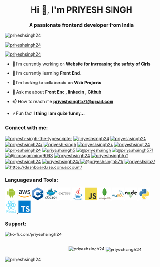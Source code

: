 <h1 align="center">Hi 👋, I'm PRIYESH SINGH</h1>
<h3 align="center">A passionate frontend developer from India</h3>

<p align="left"> <img src="https://komarev.com/ghpvc/?username=priyeshsingh24&label=Profile%20views&color=0e75b6&style=flat" alt="priyeshsingh24" /> </p>

<p align="left"> <a href="https://github.com/ryo-ma/github-profile-trophy"><img src="https://github-profile-trophy.vercel.app/?username=priyeshsingh24" alt="priyeshsingh24" /></a> </p>

<p align="left"> <a href="https://twitter.com/priyeshsingh24" target="blank"><img src="https://img.shields.io/twitter/follow/priyeshsingh24?logo=twitter&style=for-the-badge" alt="priyeshsingh24" /></a> </p>

- 🔭 I’m currently working on **Website for increasing the safety of Girls**

- 🌱 I’m currently learning **Front End.**

- 👯 I’m looking to collaborate on **Web Projects**

- 💬 Ask me about **Front End , linkedin , Github**

- 📫 How to reach me **priyeshsingh571@gmail.com**

- ⚡ Fun fact **I thing I am quite funny...**

<h3 align="left">Connect with me:</h3>
<p align="left">
<a href="https://codepen.io/priyesh-singh-the-typescripter" target="blank"><img align="center" src="https://raw.githubusercontent.com/rahuldkjain/github-profile-readme-generator/master/src/images/icons/Social/codepen.svg" alt="priyesh-singh-the-typescripter" height="30" width="40" /></a>
<a href="https://dev.to/priyeshsingh24" target="blank"><img align="center" src="https://raw.githubusercontent.com/rahuldkjain/github-profile-readme-generator/master/src/images/icons/Social/devto.svg" alt="priyeshsingh24" height="30" width="40" /></a>
<a href="https://twitter.com/priyeshsingh24" target="blank"><img align="center" src="https://raw.githubusercontent.com/rahuldkjain/github-profile-readme-generator/master/src/images/icons/Social/twitter.svg" alt="priyeshsingh24" height="30" width="40" /></a>
<a href="https://linkedin.com/in/priyeshsingh24/" target="blank"><img align="center" src="https://raw.githubusercontent.com/rahuldkjain/github-profile-readme-generator/master/src/images/icons/Social/linked-in-alt.svg" alt="priyeshsingh24/" height="30" width="40" /></a>
<a href="https://stackoverflow.com/users/priyesh-singh" target="blank"><img align="center" src="https://raw.githubusercontent.com/rahuldkjain/github-profile-readme-generator/master/src/images/icons/Social/stack-overflow.svg" alt="priyesh-singh" height="30" width="40" /></a>
<a href="https://codesandbox.com/priyeshsingh24" target="blank"><img align="center" src="https://raw.githubusercontent.com/rahuldkjain/github-profile-readme-generator/master/src/images/icons/Social/codesandbox.svg" alt="priyeshsingh24" height="30" width="40" /></a>
<a href="https://kaggle.com/priyeshsingh24" target="blank"><img align="center" src="https://raw.githubusercontent.com/rahuldkjain/github-profile-readme-generator/master/src/images/icons/Social/kaggle.svg" alt="priyeshsingh24" height="30" width="40" /></a>
<a href="https://dribbble.com/priyeshsingh24" target="blank"><img align="center" src="https://raw.githubusercontent.com/rahuldkjain/github-profile-readme-generator/master/src/images/icons/Social/dribbble.svg" alt="priyeshsingh24" height="30" width="40" /></a>
<a href="https://www.behance.net/priyeshsingh5" target="blank"><img align="center" src="https://raw.githubusercontent.com/rahuldkjain/github-profile-readme-generator/master/src/images/icons/Social/behance.svg" alt="priyeshsingh5" height="30" width="40" /></a>
<a href="https://hashnode.com/@priyeshsingh" target="blank"><img align="center" src="https://raw.githubusercontent.com/rahuldkjain/github-profile-readme-generator/master/src/images/icons/Social/hashnode.svg" alt="@priyeshsingh" height="30" width="40" /></a>
<a href="https://medium.com/@priyeshsingh571" target="blank"><img align="center" src="https://raw.githubusercontent.com/rahuldkjain/github-profile-readme-generator/master/src/images/icons/Social/medium.svg" alt="@priyeshsingh571" height="30" width="40" /></a>
<a href="https://www.youtube.com/c/@pcosgamming9063" target="blank"><img align="center" src="https://raw.githubusercontent.com/rahuldkjain/github-profile-readme-generator/master/src/images/icons/Social/youtube.svg" alt="@pcosgamming9063" height="30" width="40" /></a>
<a href="https://www.codechef.com/users/priyeshsingh24" target="blank"><img align="center" src="https://cdn.jsdelivr.net/npm/simple-icons@3.1.0/icons/codechef.svg" alt="priyeshsingh24" height="30" width="40" /></a>
<a href="https://www.hackerrank.com/priyeshsingh571" target="blank"><img align="center" src="https://raw.githubusercontent.com/rahuldkjain/github-profile-readme-generator/master/src/images/icons/Social/hackerrank.svg" alt="priyeshsingh571" height="30" width="40" /></a>
<a href="https://codeforces.com/profile/priyeshsingh24" target="blank"><img align="center" src="https://raw.githubusercontent.com/rahuldkjain/github-profile-readme-generator/master/src/images/icons/Social/codeforces.svg" alt="priyeshsingh24" height="30" width="40" /></a>
<a href="https://www.leetcode.com/priyeshsingh24/" target="blank"><img align="center" src="https://raw.githubusercontent.com/rahuldkjain/github-profile-readme-generator/master/src/images/icons/Social/leet-code.svg" alt="priyeshsingh24/" height="30" width="40" /></a>
<a href="https://www.hackerearth.com/@priyeshsingh571/" target="blank"><img align="center" src="https://raw.githubusercontent.com/rahuldkjain/github-profile-readme-generator/master/src/images/icons/Social/hackerearth.svg" alt="@priyeshsingh571/" height="30" width="40" /></a>
<a href="https://auth.geeksforgeeks.org/user/priyeshsjibz/" target="blank"><img align="center" src="https://raw.githubusercontent.com/rahuldkjain/github-profile-readme-generator/master/src/images/icons/Social/geeks-for-geeks.svg" alt="priyeshsjibz/" height="30" width="40" /></a>
<a href="/https://dashboard.rss.com/account/" target="blank"><img align="center" src="https://raw.githubusercontent.com/rahuldkjain/github-profile-readme-generator/master/src/images/icons/Social/rss.svg" alt="https://dashboard.rss.com/account/" height="30" width="40" /></a>
</p>

<h3 align="left">Languages and Tools:</h3>
<p align="left"> <a href="https://developer.android.com" target="_blank" rel="noreferrer"> <img src="https://raw.githubusercontent.com/devicons/devicon/master/icons/android/android-original-wordmark.svg" alt="android" width="40" height="40"/> </a> <a href="https://aws.amazon.com" target="_blank" rel="noreferrer"> <img src="https://raw.githubusercontent.com/devicons/devicon/master/icons/amazonwebservices/amazonwebservices-original-wordmark.svg" alt="aws" width="40" height="40"/> </a> <a href="https://www.w3schools.com/cpp/" target="_blank" rel="noreferrer"> <img src="https://raw.githubusercontent.com/devicons/devicon/master/icons/cplusplus/cplusplus-original.svg" alt="cplusplus" width="40" height="40"/> </a> <a href="https://www.docker.com/" target="_blank" rel="noreferrer"> <img src="https://raw.githubusercontent.com/devicons/devicon/master/icons/docker/docker-original-wordmark.svg" alt="docker" width="40" height="40"/> </a> <a href="https://expressjs.com" target="_blank" rel="noreferrer"> <img src="https://raw.githubusercontent.com/devicons/devicon/master/icons/express/express-original-wordmark.svg" alt="express" width="40" height="40"/> </a> <a href="https://www.java.com" target="_blank" rel="noreferrer"> <img src="https://raw.githubusercontent.com/devicons/devicon/master/icons/java/java-original.svg" alt="java" width="40" height="40"/> </a> <a href="https://developer.mozilla.org/en-US/docs/Web/JavaScript" target="_blank" rel="noreferrer"> <img src="https://raw.githubusercontent.com/devicons/devicon/master/icons/javascript/javascript-original.svg" alt="javascript" width="40" height="40"/> </a> <a href="https://www.mongodb.com/" target="_blank" rel="noreferrer"> <img src="https://raw.githubusercontent.com/devicons/devicon/master/icons/mongodb/mongodb-original-wordmark.svg" alt="mongodb" width="40" height="40"/> </a> <a href="https://www.mysql.com/" target="_blank" rel="noreferrer"> <img src="https://raw.githubusercontent.com/devicons/devicon/master/icons/mysql/mysql-original-wordmark.svg" alt="mysql" width="40" height="40"/> </a> <a href="https://nodejs.org" target="_blank" rel="noreferrer"> <img src="https://raw.githubusercontent.com/devicons/devicon/master/icons/nodejs/nodejs-original-wordmark.svg" alt="nodejs" width="40" height="40"/> </a> <a href="https://www.python.org" target="_blank" rel="noreferrer"> <img src="https://raw.githubusercontent.com/devicons/devicon/master/icons/python/python-original.svg" alt="python" width="40" height="40"/> </a> <a href="https://reactjs.org/" target="_blank" rel="noreferrer"> <img src="https://raw.githubusercontent.com/devicons/devicon/master/icons/react/react-original-wordmark.svg" alt="react" width="40" height="40"/> </a> <a href="https://www.typescriptlang.org/" target="_blank" rel="noreferrer"> <img src="https://raw.githubusercontent.com/devicons/devicon/master/icons/typescript/typescript-original.svg" alt="typescript" width="40" height="40"/> </a> </p>

<h3 align="left">Support:</h3>
<p><a href="https://ko-fi.com/ko-fi.com/priyeshsingh24"> <img align="left" src="https://cdn.ko-fi.com/cdn/kofi3.png?v=3" height="50" width="210" alt="ko-fi.com/priyeshsingh24" /></a></p><br><br>

<p><img align="left" src="https://github-readme-stats.vercel.app/api/top-langs?username=priyeshsingh24&show_icons=true&locale=en&layout=compact" alt="priyeshsingh24" /></p>

<p>&nbsp;<img align="center" src="https://github-readme-stats.vercel.app/api?username=priyeshsingh24&show_icons=true&locale=en" alt="priyeshsingh24" /></p>

<p><img align="center" src="https://github-readme-streak-stats.herokuapp.com/?user=priyeshsingh24&" alt="priyeshsingh24" /></p>
